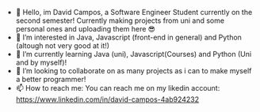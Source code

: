 - 👋 Hello, im David Campos, a Software Engineer Student currently on the second semester! Currently making projects from uni and some personal ones and uploading them here 😎
- 👀 I’m interested in Java, Javascript (front-end in general) and Python (altough not very good at it!)
- 🌱 I’m currently learning Java (uni), Javascript(Courses) and Python (Uni and by myself)!
- 💞️ I’m looking to collaborate on as many projects as i can to make myself a better programmer!
- 📫 How to reach me: You can reach me on my likedin account: https://www.linkedin.com/in/david-campos-4ab924232

<!---
DavidDccs/DavidDccs is a ✨ special ✨ repository because its `README.md` (this file) appears on your GitHub profile.
You can click the Preview link to take a look at your changes.
--->
